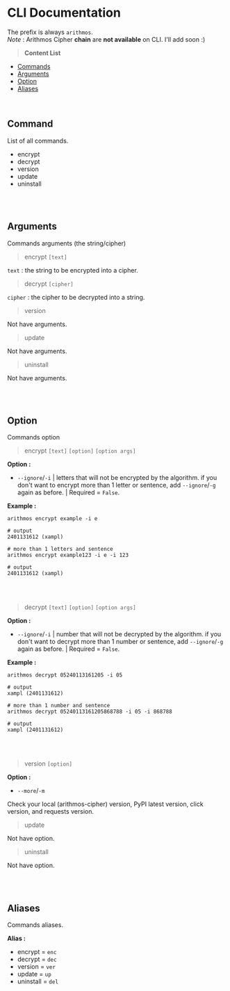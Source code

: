 # CLI Documentation
The prefix is always `arithmos`. <br>
*Note* : Arithmos Cipher **chain** are **not available** on CLI. I'll add soon :)

> **Content List**
- [Commands](https://github.com/LyQuid12/arithmos-cipher/blob/master/cli.md#commands)
- [Arguments](https://github.com/LyQuid12/arithmos-cipher/blob/master/cli.md#arguments)
- [Option](https://github.com/LyQuid12/arithmos-cipher/blob/master/cli.md#option)
- [Aliases](https://github.com/LyQuid12/arithmos-cipher/blob/master/cli.md#aliases)

<br>

## Command
List of all commands.
- encrypt
- decrypt
- version
- update
- uninstall

<br>
<br>

## Arguments
Commands arguments (the string/cipher)
> encrypt `[text]`

`text` : the string to be encrypted into a cipher.

> decrypt `[cipher]`

`cipher` : the cipher to be decrypted into a string.

> version

Not have arguments.

> update

Not have arguments.

> uninstall

Not have arguments.

<br>
<br>

## Option
Commands option

> encrypt `[text]` `[option]` `[option args]`

**Option :**
- `--ignore`/`-i` | letters that will not be encrypted by the algorithm.
if you don't want to encrypt more than 1 letter or sentence, add `--ignore`/`-g` again as before. | Required = `False`.

**Example :**
```
arithmos encrypt example -i e

# output
2401131612 (xampl)

# more than 1 letters and sentence
arithmos encrypt example123 -i e -i 123

# output
2401131612 (xampl)
```

<br>
<br>

> decrypt `[text]` `[option]` `[option args]`

**Option :**
- `--ignore`/`-i` | number that will not be decrypted by the algorithm.
if you don't want to decrypt more than 1 number or sentence, add `--ignore`/`-g` again as before. | Required = `False`.

**Example :**
```
arithmos decrypt 05240113161205 -i 05

# output
xampl (2401131612)

# more than 1 number and sentence
arithmos decrypt 05240113161205868788 -i 05 -i 868788

# output
xampl (2401131612)
```

<br>
<br>

> version `[option]`

**Option :**
- `--more`/`-m`

Check your local (arithmos-cipher) version, PyPI latest version, click version, and requests version.

> update

Not have option.

> uninstall

Not have option.

<br>
<br>

## Aliases
Commands aliases.

**Alias :**
- encrypt = `enc`
- decrypt = `dec`
- version = `ver`
- update = `up`
- uninstall = `del`
